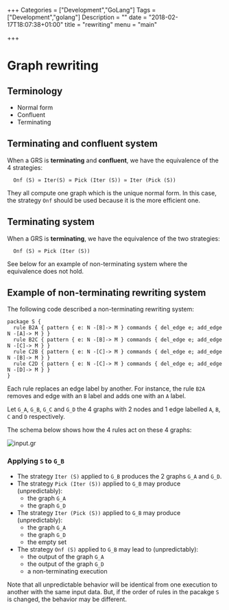 +++
Categories = ["Development","GoLang"]
Tags = ["Development","golang"]
Description = ""
date = "2018-02-17T18:07:38+01:00"
title = "rewriting"
menu = "main"

+++

# Graph rewriting

## Terminology
 * Normal form
 * Confluent
 * Terminating

## Terminating and confluent system
When a GRS is **terminating** and **confluent**, we have the equivalence of the 4 strategies:

~~~grew
  Onf (S) ≃ Iter(S) ≃ Pick (Iter (S)) ≃ Iter (Pick (S))
~~~

They all compute one graph which is the unique normal form.
In this case, the strategy `Onf` should be used because it is the more efficient one.


## Terminating system
When a GRS is **terminating**, we have the equivalence of the two strategies:

~~~grew
  Onf (S) ≃ Pick (Iter (S))
~~~

See below for an example of non-terminating system where the equivalence does not hold.


## Example of non-terminating rewriting system

The following code described a non-terminating rewriting system:

```grew
package S {
  rule B2A { pattern { e: N -[B]-> M } commands { del_edge e; add_edge N -[A]-> M } }
  rule B2C { pattern { e: N -[B]-> M } commands { del_edge e; add_edge N -[C]-> M } }
  rule C2B { pattern { e: N -[C]-> M } commands { del_edge e; add_edge N -[B]-> M } }
  rule C2D { pattern { e: N -[C]-> M } commands { del_edge e; add_edge N -[D]-> M } }
}
```

Each rule replaces an edge label by another.
For instance, the rule `B2A` removes and edge with an `B` label and adds one with an `A` label.

Let `G_A`, `G_B`, `G_C` and `G_D` the 4 graphs with 2 nodes and 1 edge labelled `A`, `B`, `C` and `D` respectively.

The schema below shows how the 4 rules act on these 4 graphs:

![input.gr](/examples/non-term/xyz.svg)

### Applying `S` to `G_B`

 * The strategy `Iter (S)` applied to `G_B` produces the 2 graphs `G_A` and `G_D`.
 * The strategy `Pick (Iter (S))` applied to `G_B` may produce (unpredictably):
   * the graph `G_A`
   * the graph `G_D`
 * The strategy `Iter (Pick (S))` applied to `G_B` may produce (unpredictably):
   * the graph `G_A`
   * the graph `G_D`
   * the empty set
 * The strategy `Onf (S)` applied to `G_B` may lead to (unpredictably):
   * the output of the graph `G_A`
   * the output of the graph `G_D`
   * a non-terminating execution

Note that all unpredictable behavior will be identical from one execution to another with the same input data.
But, if the order of rules in the pacakge `S` is changed, the behavior may be different.






